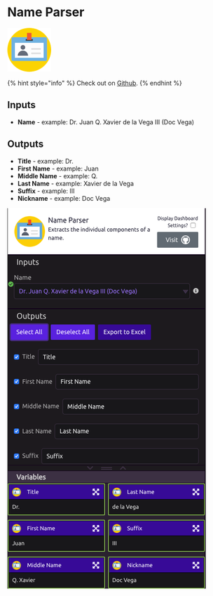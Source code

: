 # Name Parser

![Extracts the individual components of a name.](../../.gitbook/assets/nameparser.png)

{% hint style="info" %}
Check out on [Github](https://github.com/derek73/python-nameparser/).
{% endhint %}

## Inputs

* **Name** - example: Dr. Juan Q. Xavier de la Vega III \(Doc Vega\)

## Outputs

* **Title** - example: Dr.
* **First Name** - example: Juan
* **Middle Name** - example: Q.
* **Last Name** - example: Xavier de la Vega
* **Suffix** - example: III
* **Nickname** - example: Doc Vega

![](../../.gitbook/assets/name_parser.png)

